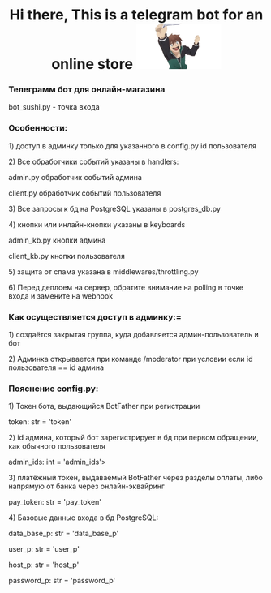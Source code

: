 <h1 align="center">Hi there, This is a telegram bot for an online store
<img src="https://github.com/Yomorad/yomorad/blob/main/icons/pantsu-konosuba.gif" height="90"/></h1>

### Телеграмм бот для онлайн-магазина
<p>bot_sushi.py - точка входа</p>

### Особенности:
<p>1) доступ в админку только для указанного в config.py id пользователя</p>
<p>2) Все обработчики событий указаны в handlers:</p>
<p>   admin.py    обработчик событий админа</p>
<p>   client.py   обработчик событий пользователя</p>
<p>3) Все запросы к бд на PostgreSQL указаны в postgres_db.py</p>
<p>4) кнопки или инлайн-кнопки указаны в keyboards</p>
<p>   admin_kb.py    кнопки админа</p>
<p>   client_kb.py   кнопки пользователя</p>
<p>5) защита от спама указана в middlewares/throttling.py</p>
<p>6) Перед деплоем на сервер, обратите внимание на polling в точке входа и замените на webhook</p>

### Как осуществляется доступ в админку:=
<p>1) создаётся закрытая группа, куда добавляется админ-пользователь и бот</p>
<p>2) Админка открывается при команде /moderator при условии если id пользователя == id админа</p>

### Пояснение config.py:
<p>1) Токен бота, выдающийся BotFather при регистрации</p>
<p>token: str = 'token' </p>
<p>2) id админа, который бот зарегистрирует в бд при первом обращении, как обычного пользователя</p>
<p>admin_ids: int = 'admin_ids'></p>
<p>3) платёжный токен, выдаваемый BotFather через разделы оплаты, либо напрямую от банка через онлайн-эквайринг</p>
<p>pay_token: str = 'pay_token'</p>
<p>4) Базовые данные входа в бд PostgreSQL:</p>
<p>    data_base_p: str = 'data_base_p'</p>
<p>    user_p: str = 'user_p'</p>
<p>    host_p: str = 'host_p'</p>
<p>    password_p: str = 'password_p'</p>

